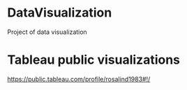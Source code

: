 # DataVisualization
Project of data visualization

# Tableau public visualizations
https://public.tableau.com/profile/rosalind1983#!/
